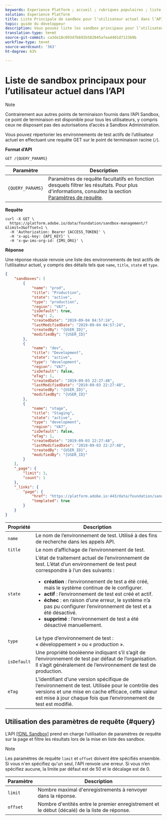 ```yaml
---
keywords: Experience Platform ; accueil ; rubriques populaires ; liste principal sandbox ; liste sandbox
solution: Experience Platform
title: Liste Principale de sandbox pour l’utilisateur actuel dans l’API
topic: guide du développeur
description: Vous pouvez liste les sandbox principaux pour l’utilisateur actuel en adressant une demande de GET au point de terminaison racine.
translation-type: tm+mt
source-git-commit: ca3de18c093d7b692b582045afea4401d7133b9b
workflow-type: tm+mt
source-wordcount: '363'
ht-degree: 63%

---
```



# Liste de sandbox principaux pour l’utilisateur actuel dans l’API

>[!NOTE]
>
>Contrairement aux autres points de terminaison fournis dans l’API Sandbox, ce point de terminaison est disponible pour tous les utilisateurs, y compris ceux ne disposant pas des autorisations d’accès à Sandbox Administration.

Vous pouvez répertorier les environnements de test actifs de l’utilisateur actuel en effectuant une requête GET sur le point de terminaison racine (`/`).

**Format d’API**

```http
GET /{QUERY_PARAMS}
```

| Paramètre | Description |
| --------- | ----------- |
| `{QUERY_PARAMS}` | Paramètres de requête facultatifs en fonction desquels filtrer les résultats. Pour plus d&#39;informations, consultez la section [Paramètres de requête](#query). |

**Requête**

```shell
curl -X GET \
  https://platform.adobe.io/data/foundation/sandbox-management/?&limit=3&offset=1 \
  -H 'Authorization: Bearer {ACCESS_TOKEN}' \
  -H 'x-api-key: {API_KEY}' \
  -H 'x-gw-ims-org-id: {IMS_ORG}' \
```

**Réponse**

Une réponse réussie renvoie une liste des environnements de test actifs de l’utilisateur actuel, y compris des détails tels que `name`, `title`, `state` et `type`.

```json
{
    "sandboxes": [
        {
            "name": "prod",
            "title": "Production",
            "state": "active",
            "type": "production",
            "region": "VA7",
            "isDefault": true,
            "eTag": 2,
            "createdDate": "2019-09-04 04:57:24",
            "lastModifiedDate": "2019-09-04 04:57:24",
            "createdBy": "{USER_ID}",
            "modifiedBy": "{USER_ID}"
        },
        {
            "name": "dev",
            "title": "Development",
            "state": "active",
            "type": "development",
            "region": "VA7",
            "isDefault": false,
            "eTag": 1,
            "createdDate": "2019-09-03 22:27:48",
            "lastModifiedDate": "2019-09-03 22:27:48",
            "createdBy": "{USER_ID}",
            "modifiedBy": "{USER_ID}"
        },
        {
            "name": "stage",
            "title": "Staging",
            "state": "active",
            "type": "development",
            "region": "VA7",
            "isDefault": false,
            "eTag": 1,
            "createdDate": "2019-09-03 22:27:48",
            "lastModifiedDate": "2019-09-03 22:27:48",
            "createdBy": "{USER_ID}",
            "modifiedBy": "{USER_ID}"
        }
    ],
    "_page": {
        "limit": 3,
        "count": 1
    },
    "_links": {
        "page": {
            "href": "https://platform.adobe.io:443/data/foundation/sandbox-management/?limit={limit}&offset={offset}",
            "templated": true
        }
    }
}
```

| Propriété | Description |
| --- | --- |
| `name` | Le nom de l’environnement de test. Utilisé à des fins de recherche dans les appels API. |
| `title` | Le nom d’affichage de l’environnement de test. |
| `state` | L’état de traitement actuel de l’environnement de test. L’état d’un environnement de test peut correspondre à l’un des suivants : <ul><li>**création** : l’environnement de test a été créé, mais le système continue de le configurer.</li><li>**actif** : l’environnement de test est créé et actif.</li><li>**échec** : en raison d’une erreur, le système n’a pas pu configurer l’environnement de test et a été désactivé.</li><li>**supprimé** : l’environnement de test a été désactivé manuellement.</li></ul> |
| `type` | Le type d’environnement de test : « développement » ou « production ». |
| `isDefault` | Une propriété booléenne indiquant s’il s’agit de l’environnement de test par défaut de l’organisation. Il s’agit généralement de l’environnement de test de production. |
| `eTag` | L’identifiant d’une version spécifique de l’environnement de test. Utilisée pour le contrôle des versions et une mise en cache efficace, cette valeur est mise à jour chaque fois que l’environnement de test est modifié. |

## Utilisation des paramètres de requête {#query}

L’API [[!DNL Sandbox]](https://www.adobe.io/apis/experienceplatform/home/api-reference.html#!acpdr/swagger-specs/sandbox-api.yaml) prend en charge l’utilisation de paramètres de requête sur la page et filtre les résultats lors de la mise en liste des sandbox.

>[!NOTE]
>
>Les paramètres de requête `limit` et `offset` doivent être spécifiés ensemble. Si vous n&#39;en spécifiez qu&#39;un seul, l&#39;API renvoie une erreur. Si vous n’en spécifiez aucune, la limite par défaut est de 50 et le décalage est de 0.

| Paramètre | Description |
| --------- | ----------- |
| `limit` | Nombre maximal d&#39;enregistrements à renvoyer dans la réponse. |
| `offset` | Nombre d&#39;entités entre le premier enregistrement et le début (décalé) de la liste de réponse. |
